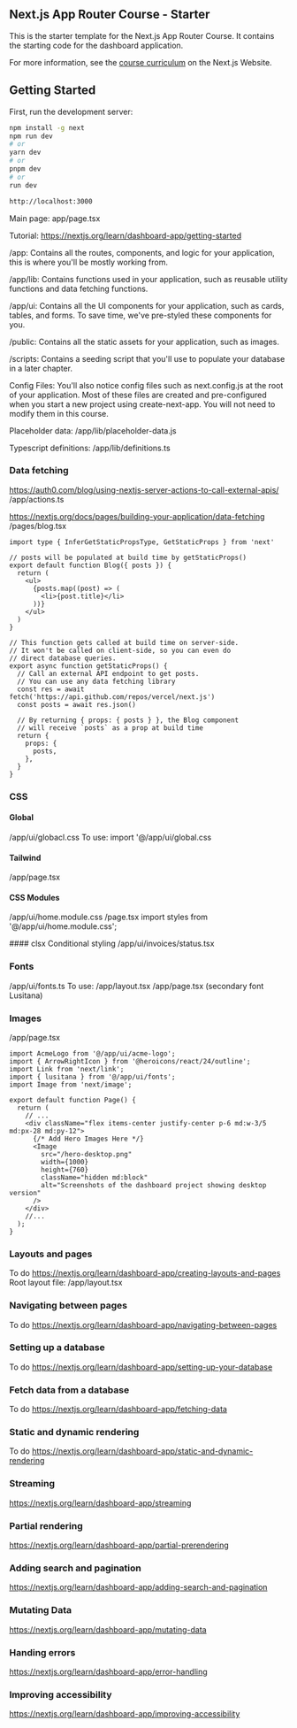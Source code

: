 ## Next.js App Router Course - Starter

This is the starter template for the Next.js App Router Course. It contains the starting code for the dashboard application.

For more information, see the [course curriculum](https://nextjs.org/learn) on the Next.js Website.

## Getting Started

First, run the development server:

```bash
npm install -g next
npm run dev
# or
yarn dev
# or
pnpm dev
# or
run dev

http://localhost:3000

```

Main page:
app/page.tsx

Tutorial:
https://nextjs.org/learn/dashboard-app/getting-started

/app: Contains all the routes, components, and logic for your application, this is where you'll be mostly working from.

/app/lib: Contains functions used in your application, such as reusable utility functions and data fetching functions.

/app/ui: Contains all the UI components for your application, such as cards, tables, and forms. To save time, we've pre-styled these components for you.

/public: Contains all the static assets for your application, such as images.

/scripts: Contains a seeding script that you'll use to populate your database in a later chapter.

Config Files: You'll also notice config files such as next.config.js at the root of your application. Most of these files are created and pre-configured when you start a new project using create-next-app. You will not need to modify them in this course.

Placeholder data:
/app/lib/placeholder-data.js

Typescript definitions:
/app/lib/definitions.ts

### Data fetching
https://auth0.com/blog/using-nextjs-server-actions-to-call-external-apis/
/app/actions.ts

https://nextjs.org/docs/pages/building-your-application/data-fetching
/pages/blog.tsx
```
import type { InferGetStaticPropsType, GetStaticProps } from 'next'

// posts will be populated at build time by getStaticProps()
export default function Blog({ posts }) {
  return (
    <ul>
      {posts.map((post) => (
        <li>{post.title}</li>
      ))}
    </ul>
  )
}
 
// This function gets called at build time on server-side.
// It won't be called on client-side, so you can even do
// direct database queries.
export async function getStaticProps() {
  // Call an external API endpoint to get posts.
  // You can use any data fetching library
  const res = await fetch('https://api.github.com/repos/vercel/next.js')
  const posts = await res.json()
 
  // By returning { props: { posts } }, the Blog component
  // will receive `posts` as a prop at build time
  return {
    props: {
      posts,
    },
  }
}

```

### CSS
#### Global
/app/ui/globacl.css
To use:
import '@/app/ui/global.css
#### Tailwind
/app/page.tsx
#### CSS Modules
/app/ui/home.module.css
/page.tsx
import styles from '@/app/ui/home.module.css';
<div className={styles.shape} />
#### clsx
Conditional styling
/app/ui/invoices/status.tsx

### Fonts
/app/ui/fonts.ts
To use:
/app/layout.tsx
/app/page.tsx (secondary font Lusitana)

### Images
/app/page.tsx
```
import AcmeLogo from '@/app/ui/acme-logo';
import { ArrowRightIcon } from '@heroicons/react/24/outline';
import Link from 'next/link';
import { lusitana } from '@/app/ui/fonts';
import Image from 'next/image';
 
export default function Page() {
  return (
    // ...
    <div className="flex items-center justify-center p-6 md:w-3/5 md:px-28 md:py-12">
      {/* Add Hero Images Here */}
      <Image
        src="/hero-desktop.png"
        width={1000}
        height={760}
        className="hidden md:block"
        alt="Screenshots of the dashboard project showing desktop version"
      />
    </div>
    //...
  );
}
```

### Layouts and pages
To do
https://nextjs.org/learn/dashboard-app/creating-layouts-and-pages
Root layout file:
/app/layout.tsx

### Navigating between pages
To do
https://nextjs.org/learn/dashboard-app/navigating-between-pages

### Setting up a database
To do
https://nextjs.org/learn/dashboard-app/setting-up-your-database


### Fetch data from a database
To do
https://nextjs.org/learn/dashboard-app/fetching-data

### Static and dynamic rendering
To do
https://nextjs.org/learn/dashboard-app/static-and-dynamic-rendering

### Streaming
https://nextjs.org/learn/dashboard-app/streaming

### Partial rendering
https://nextjs.org/learn/dashboard-app/partial-prerendering

### Adding search and pagination
https://nextjs.org/learn/dashboard-app/adding-search-and-pagination

### Mutating Data
https://nextjs.org/learn/dashboard-app/mutating-data

### Handing errors
https://nextjs.org/learn/dashboard-app/error-handling


### Improving accessibility
https://nextjs.org/learn/dashboard-app/improving-accessibility
